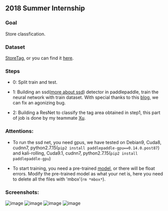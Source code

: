 ## 2018 Summer Internship

### Goal
Store classfication.

### Dataset
[StoreTag](http://aistudio.baidu.com/aistudio/#/datasetDetail/274), or you can find it [here](https://drive.google.com/file/d/15EuZAkcaq5mkBUnq0cR5x33VTPINFQ1e/view?usp=sharing).

### Steps

- 0: Split train and test.

- 1: Building an ssd([more about ssd](http://arxiv.org/abs/1512.02325)) detector in paddlepaddle, train the neural network with train dataset. With special thanks to this [blog](https://blog.csdn.net/qq_33200967/article/details/79126830), we can fix an agonizing bug.

- 2: Building a ResNet to classify the tag area obtained in step1, this part of job is done by my teammate [Xu](https://github.com/LunHui123).

### Attentions:

* To run the ssd net, you need gpus, we have tested on Debian9, Cuda8, cudnn7, python2.7.15(```pip2 install paddlepaddle-gpu==0.14.0.post87```) and kali-rolling, Cuda9.1, cudnn7, python2.7.15(```pip2 install paddlepaddle-gpu```)

* To start training, you need a pre-trained [model](http://paddlepaddle.bj.bcebos.com/model_zoo/detection/ssd_model/vgg_model.tar.gz), or there will be float errors. Modify the pre-trained model as what your net is, here you need to delete all the files with 'mbox'(```rm *mbox*```).

### Screenshots:
![image](https://acytoo.github.io/HPSRC/2018Internship/2018internship0.png)
![image](https://acytoo.github.io/HPSRC/2018Internship/2018internship1.png)
![image](https://acytoo.github.io/HPSRC/2018Internship/2018internship2.png)
![image](https://acytoo.github.io/HPSRC/2018Internship/2018internship3.png)
